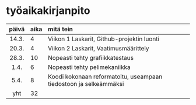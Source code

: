 # työaikakirjanpito

| päivä | aika | mitä tein  |
| :----:|:-----| :-----|
| 14.3. | 4    | Viikon 1 Laskarit, Github-projektin luonti |
| 20.3. | 4    | Viikon 2 Laskarit, Vaatimusmäärittely |
| 28.3. | 10   | Nopeasti tehty grafiikkatestaus |
| 1.4. | 6    | Nopeasti tehty pelimekaniikka |
| 5.4. | 8   | Koodi kokonaan reformatoitu, useampaan tiedostoon ja selkeämmäksi |
| yht   | 32   | | 
